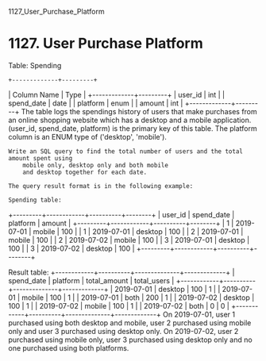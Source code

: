 1127_User_Purchase_Platform
# 1127. User Purchase Platform

Table: Spending

    +-------------+---------+
| Column Name | Type    |
+-------------+---------+
| user_id     | int     |
| spend_date  | date    |
| platform    | enum    |
| amount      | int     |
+-------------+---------+
The table logs the spendings history of users that make purchases from an online shopping website which has a desktop and a mobile application.
(user_id, spend_date, platform) is the primary key of this table.
The platform column is an ENUM type of ('desktop', 'mobile').

    Write an SQL query to find the total number of users and the total amount spent using
        mobile only, desktop only and both mobile
        and desktop together for each date.

    The query result format is in the following example:

    Spending table:
+---------+------------+----------+--------+
| user_id | spend_date | platform | amount |
+---------+------------+----------+--------+
| 1       | 2019-07-01 | mobile   | 100    |
| 1       | 2019-07-01 | desktop  | 100    |
| 2       | 2019-07-01 | mobile   | 100    |
| 2       | 2019-07-02 | mobile   | 100    |
| 3       | 2019-07-01 | desktop  | 100    |
| 3       | 2019-07-02 | desktop  | 100    |
+---------+------------+----------+--------+

Result table:
+------------+----------+--------------+-------------+
| spend_date | platform | total_amount | total_users |
+------------+----------+--------------+-------------+
| 2019-07-01 | desktop  | 100          | 1           |
| 2019-07-01 | mobile   | 100          | 1           |
| 2019-07-01 | both     | 200          | 1           |
| 2019-07-02 | desktop  | 100          | 1           |
| 2019-07-02 | mobile   | 100          | 1           |
| 2019-07-02 | both     | 0            | 0           |
+------------+----------+--------------+-------------+
On 2019-07-01, user 1 purchased using both desktop and mobile, user 2 purchased using mobile only and user 3 purchased using desktop only.
On 2019-07-02, user 2 purchased using mobile only, user 3 purchased using desktop only and no one purchased using both platforms.